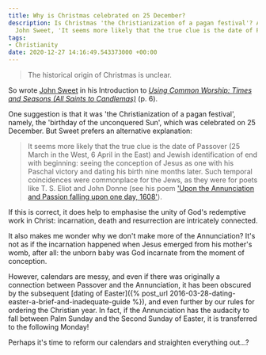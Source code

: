 ```yaml
---
title: Why is Christmas celebrated on 25 December?
description: Is Christmas 'the Christianization of a pagan festival'? According to
  John Sweet, 'It seems more likely that the true clue is the date of Passover'.
tags:
- Christianity
date: 2020-12-27 14:16:49.543373000 +00:00
---
```

> The historical origin of Christmas is unclear.

So wrote [John Sweet](https://www.churchtimes.co.uk/articles/2009/31-july/gazette/obituary-canon-john-philip-mcmurdo-sweet) in his Introduction to [_Using Common Worship: Times and Seasons (All Saints to Candlemas)_](https://www.chpublishing.co.uk/books/9780715123096/using-common-worship-times-and-seasons-part-1) (p. 6).

One suggestion is that it was 'the Christianization of a pagan festival', namely, the 'birthday of the unconquered Sun', which was celebrated on 25 December. But Sweet prefers an alternative explanation:

> It seems more likely that the true clue is the date of Passover (25 March in the West, 6 April in the East) and Jewish identification of end with beginning: seeing the conception of Jesus as one with his Paschal victory and dating his birth nine months later. Such temporal coincidences were commonplace for the Jews, as they were for poets like T. S. Eliot and John Donne (see his poem ['Upon the Annunciation and Passion falling upon one day, 1608'](https://en.wikisource.org/wiki/Upon_the_Annunciation_and_Passion_Falling_upon_One_Day._1608)).

If this is correct, it does help to emphasise the unity of God's redemptive work in Christ: incarnation, death and resurrection are intricately connected.

It also makes me wonder why we don't make more of the Annunciation? It's not as if the incarnation happened when Jesus emerged from his mother's womb, after all: the unborn baby was God incarnate from the moment of conception.

However, calendars are messy, and even if there was originally a connection between Passover and the Annunciation, it has been obscured by the subsequent [dating of Easter]({% post_url 2016-03-28-dating-easter-a-brief-and-inadequate-guide %}), and even further by our rules for ordering the Christian year. In fact, if the Annunciation has the audacity to fall between Palm Sunday and the Second Sunday of Easter, it is transferred to the following Monday!

Perhaps it's time to reform our calendars and straighten everything out...?
